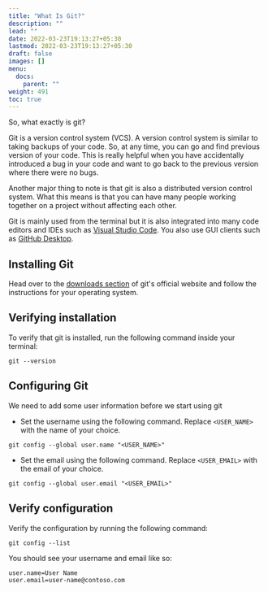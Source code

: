 ```yaml
---
title: "What Is Git?"
description: ""
lead: ""
date: 2022-03-23T19:13:27+05:30
lastmod: 2022-03-23T19:13:27+05:30
draft: false
images: []
menu:
  docs:
    parent: ""
weight: 491
toc: true
---
```


So, what exactly is git?

Git is a version control system (VCS). A version control system is similar to taking backups of your code. So, at any time, you can go and find previous version of your code. This is really helpful when you have accidentally introduced a bug in your code and want to go back to the previous version where there were no bugs.

Another major thing to note is that git is also a distributed version control system. What this means is that you can have many people working together on a project without affecting each other.

Git is mainly used from the terminal but it is also integrated into many code editors and IDEs such as [Visual Studio Code](https://code.visualstudio.com/). You also use GUI clients such as [GitHub Desktop](https://desktop.github.com/).

## Installing Git

Head over to the [downloads section](https://git-scm.com/downloads) of git's official website and follow the instructions for your operating system.

## Verifying installation

To verify that git is installed, run the following command inside your terminal:

```console
git --version
```

## Configuring Git

We need to add some user information before we start using git

- Set the username using the following command. Replace `<USER_NAME>` with the name of your choice.

```console
git config --global user.name "<USER_NAME>"
```

- Set the email using the following command. Replace `<USER_EMAIL>` with the email of your choice.

```console
git config --global user.email "<USER_EMAIL>"
```

## Verify configuration

Verify the configuration by running the following command:

```console
git config --list
```

You should see your username and email like so:

```console
user.name=User Name
user.email=user-name@contoso.com
```
